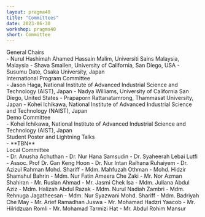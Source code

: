 ```yaml
---
layout: pragma40
title: "Committees"
date: 2023-06-30
workshop: pragma40
short: Committee
---
```


<div class="border39">General Chairs</div>
- Nurul Hashimah Ahamed Hassain Malim, Universiti Sains Malaysia, Malaysia
-	Shava Smallen, University of California, San Diego, USA
-	Susumu Date, Osaka University, Japan

<br/>
<div class="border39">International Program Committee</div>
- Jason Haga, National Institute of Advanced Industrial Science and Technology (AIST), Japan
- Nadya Williams, University of California San Diego, United States
- Prapaporn Rattanatamrong, Thammasat University, Japan
- Kohei Ichikawa, National Institute of Advanced Industrial Science and Technology (NAIST), Japan

<br/>
<div class="border39">Demo Committee</div>
-	Kohei Ichikawa, National Institute of Advanced Industrial Science and Technology (AIST), Japan

<br/>
<div class="border39">Student Poster and Lightning Talks</div>
- **TBN**

<br/>
<div class="border39">Local Committee</div>
- Dr. Anusha Achuthan
- Dr. Nur Hana Samsudin
- Dr. Syaheerah Lebai Lutfi
- Assoc. Prof Dr. Gan Keng Hoon
- Dr. Nur Intan Raihana Ruhaiyem
- Dr. Azizul Rahman Mohd. Shariff
- Mdm. Mahfuzah Othman
- Mohd. Hidzir Shamshul Bahrin
- Mdm. Nur Fatin Ameera Che Zaki
- Mr. Nor Azman Shahiran
- Mr. Ruslan Ahmad
- Mr. Jasmi Chek Isa
- Mdm. Juliana Abdul Aziz
- Mdm. Halizah Abdul Razak
- Mdm. Nurul Nadiah Zambri
- Mdm. Rehnuga Jagatheesan
- Mdm. Nur Syazwani Mohd. Shariff
- Mdm. Badriyah Che May
- Mr. Arief Ramadhan Juswa
- Mr. Mohamad Hadzri Yaacob
- Mr. Hilridzuan Romli
- Mr. Mohamad Tarmizi Hat
- Mr. Abdul Rohim Mansur
